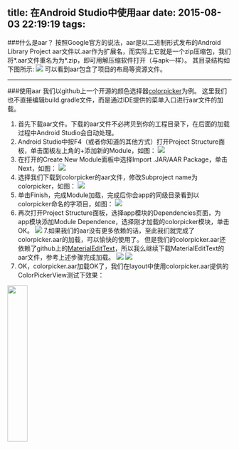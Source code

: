 title: 在Android Studio中使用aar
date: 2015-08-03 22:19:19
tags:
---
###什么是aar？
按照Google官方的说法，aar是以二进制形式发布的Android Library Project
aar文件以.aar作为扩展名，而实际上它就是一个zip压缩包，我们将*.aar文件重名为为*.zip，即可用解压缩软件打开（与apk一样）。
其目录结构如下图所示:
![](/images/use-aar-in-android-studio/aar.png)
可以看到aar包含了项目的布局等资源文件。

-----------

###使用aar
我们以github上一个开源的颜色选择器[colorpicker](https://github.com/QuadFlask/colorpicker)为例。
这里我们也不直接编辑build.gradle文件，而是通过IDE提供的菜单入口进行aar文件的加载。
1. 首先下载aar文件。下载的aar文件不必拷贝到你的工程目录下，在后面的加载过程中Android Studio会自动处理。
2. Android Studio中按F4（或者你知道的其他方式）打开Project Structure面板，单击面板左上角的+添加新的Module，如图：
![](/images/use-aar-in-android-studio/as1.png)
3. 在打开的Create New Module面板中选择Import .JAR/AAR Package，单击Next，如图：
![](/images/use-aar-in-android-studio/as2.png)
4. 选择我们下载到colorpicker的aar文件，修改Subproject name为colorpicker，如图：
![](/images/use-aar-in-android-studio/as3.png)
5. 单击Finish，完成Module加载，完成后你会app的同级目录看到以colorpicker命名的字项目，如图：
![](/images/use-aar-in-android-studio/as4.png)
6. 再次打开Project Structure面板，选择app模块的Dependencies页面，为app模块添加Module Dependence，选择刚才加载的colorpicker模块，单击OK。
![](/images/use-aar-in-android-studio/as5.png)
7.如果我们的aar没有更多依赖的话，至此我们就完成了colorpicker.aar的加载，可以愉快的使用了。
但是我们的colorpicker.aar还依赖了github上的[MaterialEditText](https://github.com/rengwuxian/MaterialEditText)，所以我么继续下载MaterialEditText的aar文件，参考上述步骤完成加载。
![](/images/use-aar-in-android-studio/as6.png)
![](/images/use-aar-in-android-studio/as7.png)
8. OK，colorpicker.aar加载OK了，我们在layout中使用colorpicker.aar提供的ColorPickerView测试下效果：
<img src="/images/use-aar-in-android-studio/colorpicker-effect.jpg" width=30% />
